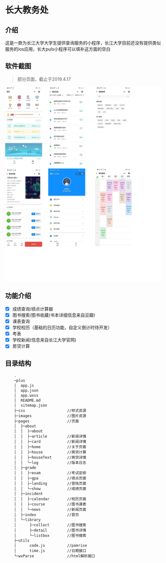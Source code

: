 # 长大教务处

## 介绍

这是一款为长江大学大学生提供查询服务的小程序，长江大学目前还没有提供类似服务的ios应用，长大puls小程序可以填补这方面的空白

## 软件截图

> 部分页面，截止于2019.4.17

![image](https://github.com/xuhong1998/img-folder/blob/master/changda/haoksnmjk.jpg)
## 功能介绍

- [x] 成绩查询/绩点计算器
- [x] 图书搜索/图书收藏(书本详细信息来自豆瓣)
- [x] 课表查询
- [x] 学校校历（基础的日历功能，自定义倒计时待开发）
- [x] 考表
- [x] 学校新闻(信息来自长江大学官网)
- [x] 房贷计算

## 目录结构

```
    .
    ─plus
    │  app.js
    │  app.json
    │  app.wxss
    │  README.md
    │  sitemap.json
    ├─css	   				//样式资源  
    ├─images   				//图片资源
    ├─pages					//页面
    │  ├─about		
    │  │  ├─about    		
    │  │  ├─article         //新闻详情
    │  │  ├─card   			//新闻详情
    │  │  ├─home    		//关于页面
    │  │  ├─house    		//房贷计算
    │  │  ├─houseText		//房贷详情
    │  │  └─log				//版本日志
    │  ├─grade
    │  │  ├─exam			//考试安排
    │  │  ├─gpa   			//绩点页面
    │  │  ├─landing 		//登陆页面
    │  │  └─show    		//成绩页面
    │  ├─incident
    │  │  ├─calendar		//校历页面
    │  │  ├─course			//图书课表	
    │  │  └─news			//新闻页面
    │  ├─index				//首页
    │  └─library
    │      ├─collect		//图书搜索	
    │      ├─detail			//图书详情
    │      └─listbox		//图书搜索
    ├─utils
    │      code.js 			//pomrise
    │      time.js      	//日期接口
    └─wxParse  				//html解析接口
```
